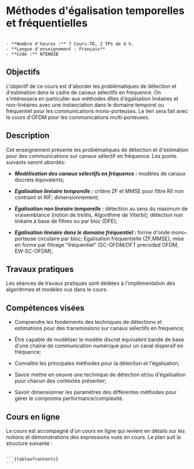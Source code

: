 # Méthodes d'égalisation temporelles et fréquentielles

```{admonition} En bref

- **Nombre d'heures :** 7 Cours-TD, 2 TPs de 4 h.
- **Langue d'enseignement : Français**
- **Code :** N7EN02B
```


## Objectifs
L'objectif de ce cours est d'aborder les problématiques de détection et d'estimation dans le cadre de canaux sélectifs en fréquence. On s'intéressera en particulier aux méthodes dîtes d'égalisation linéaires et non-linéaires avec une instanciation dans le domaine temporel ou fréquentiel pour les communications mono-porteuses. Le lien sera fait avec le cours d'OFDM pour les communications multi-porteuses.

 

## Description
Cet enseignement présente les problématiques de détection et d'estimation pour des communications sur canaux sélectif en fréquence. Les points suivants seront abordés:

- ***Modélisation des canaux sélectifs en fréquence :*** modèles de canaux discrets équivalents;

- ***Egalisation linéaire temporelle :*** critère ZF et MMSE pour filtre RII non contraint et RIF; dimensionnement;

- ***Egalisation non linéaire temporelle :*** détection au sens du maximum de vraisemblance (notion de treillis, Algorithme de Viterbi); détection non linéaire à base de filtres ou par bloc (DFE);

- ***Egalisation linéaire dans le domaine fréquentiel :*** forme d'onde mono-porteuse circulaire par bloc; Egalisation fréquentielle (ZF,MMSE); mise en forme par filtrage "fréquentiel" (SC-OFDM/DFT precoded OFDM, EW-SC-OFDM); 

 
## Travaux pratiques
Les séances de travaux pratiques sont dédiées à l'implémentation des algorithmes et modèles vus dans le cours.

## Compétences visées

- Comprendre les fondements des techniques de détections et estimations pour des transmissions sur canaux sélectifs en fréquence;

- Être capable de modéliser le modèle discret équivalent bande de base d'une chaîne de communication numérique pour un canal dispersif en fréquence;

- Connaître les principales méthodes pour la détection et l'égalisation;

- Savoir mettre en oeuvre une technique de détection et/ou d'égalisation pour chacun des contextes présenter;

- Savoir dimensionner les paramètres des différentes méthodes pour gérer le compromis performance/complexité. 

## Cours en ligne

Le cours est accompagné d'un cours en ligne qui revient en détails sur les notions et démonstrations des expressions vues en cours. 
Le plan suit la structure suivante :

````{admonition} Plan du cours en ligne

```{tableofcontents}
```

````